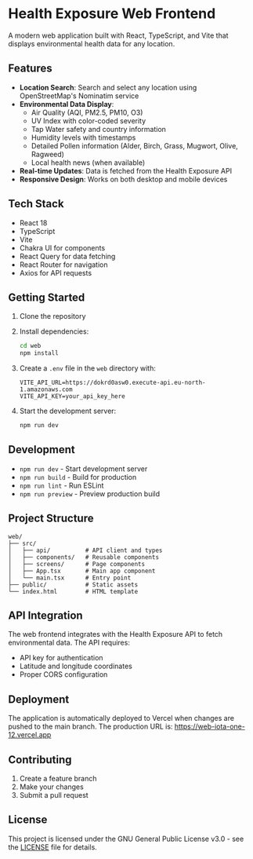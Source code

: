 # Health Exposure Web Frontend

A modern web application built with React, TypeScript, and Vite that displays environmental health data for any location.

## Features

- **Location Search**: Search and select any location using OpenStreetMap's Nominatim service
- **Environmental Data Display**:
  - Air Quality (AQI, PM2.5, PM10, O3)
  - UV Index with color-coded severity
  - Tap Water safety and country information
  - Humidity levels with timestamps
  - Detailed Pollen information (Alder, Birch, Grass, Mugwort, Olive, Ragweed)
  - Local health news (when available)
- **Real-time Updates**: Data is fetched from the Health Exposure API
- **Responsive Design**: Works on both desktop and mobile devices

## Tech Stack

- React 18
- TypeScript
- Vite
- Chakra UI for components
- React Query for data fetching
- React Router for navigation
- Axios for API requests

## Getting Started

1. Clone the repository
2. Install dependencies:
   ```bash
   cd web
   npm install
   ```

3. Create a `.env` file in the `web` directory with:
   ```
   VITE_API_URL=https://dokrd0asw0.execute-api.eu-north-1.amazonaws.com
   VITE_API_KEY=your_api_key_here
   ```

4. Start the development server:
   ```bash
   npm run dev
   ```

## Development

- `npm run dev` - Start development server
- `npm run build` - Build for production
- `npm run lint` - Run ESLint
- `npm run preview` - Preview production build

## Project Structure

```
web/
├── src/
│   ├── api/          # API client and types
│   ├── components/   # Reusable components
│   ├── screens/      # Page components
│   ├── App.tsx       # Main app component
│   └── main.tsx      # Entry point
├── public/           # Static assets
└── index.html        # HTML template
```

## API Integration

The web frontend integrates with the Health Exposure API to fetch environmental data. The API requires:
- API key for authentication
- Latitude and longitude coordinates
- Proper CORS configuration

## Deployment

The application is automatically deployed to Vercel when changes are pushed to the main branch. The production URL is:
https://web-iota-one-12.vercel.app

## Contributing

1. Create a feature branch
2. Make your changes
3. Submit a pull request

## License

This project is licensed under the GNU General Public License v3.0 - see the [LICENSE](../LICENSE) file for details.
